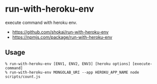 # run-with-heroku-env

execute command with heroku env.

- https://github.com/shokai/run-with-heroku-env
- https://npmjs.com/package/run-with-heroku-env

## Usage

    % run-with-heroku-env [ENV1, ENV2, ENV3] [heroku options] [execute-command]
    % run-with-heroku-env MONGOLAB_URI --app HEROKU_APP_NAME node scripts/count.js
